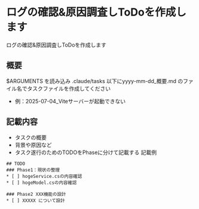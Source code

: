 # ログの確認&原因調査しToDoを作成します

ログの確認&原因調査しToDoを作成します

## 概要
$ARGUMENTS を読み込み .claude/tasks 以下にyyyy-mm-dd_概要.md のファイル名でタスクファイルを作成してください
  * 例：2025-07-04_Viteサーバーが起動できない


## 記載内容
* タスクの概要
* 背景や原因など
* タスク遂行のためのTODOをPhaseに分けて記載する
記載例
```
## TODO
### Phase1：現状の整理
* [ ] hogeService.csの内容確認
* [ ] hogeModel.csの内容確認

### Phase2 XXX機能の設計
* [ ] XXXXX について設計

```
